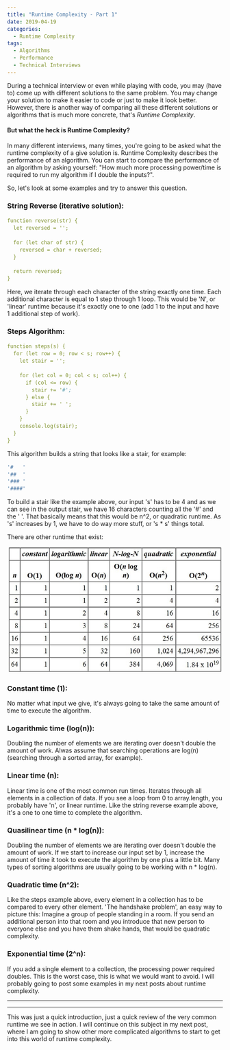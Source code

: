 ```yaml
---
title: "Runtime Complexity - Part 1"
date: 2019-04-19
categories:
  - Runtime Complexity
tags:
  - Algorithms
  - Performance
  - Technical Interviews
---
```


During a technical interview or even while playing with code, you may (have to) come up with different solutions to the same problem. You may change your solution to make it easier to code or just to make it look better. However, there is another way of comparing all these different solutions or algorithms that is much more concrete, that's *Runtime Complexity*.

#### But what the heck is Runtime Complexity?

In many different interviews, many times, you're going to be asked what the runtime complexity of a give solution is. Runtime Complexity describes the performance of an algorithm. You can start to compare the performance of an algorithm by asking yourself: "How much more processing power/time is required to run my algorithm if I double the inputs?".

So, let's look at some examples and try to answer this question.

### String Reverse (iterative solution):

```yaml
function reverse(str) {
  let reversed = '';

  for (let char of str) {
    reversed = char + reversed;
  }

  return reversed;
}
```
Here, we iterate through each character of the string exactly one time. Each additional character is equal to 1 step through 1 loop. This would be 'N', or 'linear' runtime because it's exactly one to one (add 1 to the input and have 1 additional step of work).

### Steps Algorithm:

```yaml
function steps(s) {
  for (let row = 0; row < s; row++) {
    let stair = '';

    for (let col = 0; col < s; col++) {
      if (col <= row) {
        stair += '#';
      } else {
        stair += ' ';
      }
    }
    console.log(stair);
  }
}
```
This algorithm builds a string that looks like a stair, for example:

```yaml
'#   '
'##  '
'### '
'####'
```

To build a stair like the example above, our input 's' has to be 4 and as we can see in the output stair, we have 16 characters counting all the '#' and the ' '. That basically means that this would be n^2, or quadratic runtime. As 's' increases by 1, we have to do way more stuff, or 's * s' things total.

There are other runtime that exist:

![](../assets/images/alg-tab.jpg)

### Constant time (1):
No matter what input we give, it's always going to take the same amount of time to execute the algorithm.

### Logarithmic time (log(n)):
Doubling the number of elements we are iterating over doesn't double the amount of work. Alwas assume that searching operations are log(n) (searching through a sorted array, for example).

### Linear time (n):
Linear time is one of the most common run times. Iterates through all elements in a collection of data. If you see a loop from 0 to array.length, you probably have 'n', or linear runtime. Like the string reverse example above, it's a one to one time to complete the algorithm.

### Quasilinear time (n * log(n)):
Doubling the number of elements we are iterating over doesn't double the amount of work. If we start to increase our input set by 1, increase the amount of time it took to execute the algorithm by one plus a little bit. Many types of sorting algorithms are usually going to be working with n * log(n).

### Quadratic time (n^2):
Like the steps example above, every element in a collection has to be compared to every other element. 'The handshake problem', an easy way to picture this: Imagine a group of people standing in a room. If you send an additional person into that room and you introduce that new person to everyone else and you have them shake hands, that would be quadratic complexity.

### Exponential time (2^n):
If you add a single element to a collection, the processing power required doubles. This is the worst case, this is what we would want to avoid. I will probably going to post some examples in my next posts about runtime complexity.

------------------
------------------

This was just a quick introduction, just a quick review of the very common runtime we see in action. I will continue on this subject in my next post, where I am going to show other more complicated algorithms to start to get into this world of runtime complexity.